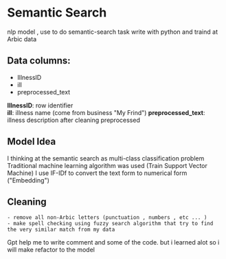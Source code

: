 # Semantic Search

nlp model , use to do semantic-search task
write with python and traind at Arbic data

## Data columns: 

- IllnessID
- ill
- preprocessed_text

**IllnessID**: row identifier    
**ill**: illness name (come from business "My Frind")
**preprocessed_text**: illness description after cleaning preprocessed

## Model Idea
I thinking at the semantic search as multi-class classification problem
Traditional machine learning algorithm was used (Train Support Vector Machine)
I use IF-IDf to convert the text form to numerical form ("Embedding") 

## Cleaning
	- remove all non-Arbic letters (punctuation , numbers , etc ... )
	- make spell checking using fuzzy search algorithm that try to find the very similar match from my data 
 
Gpt help me to write comment and some of the code. but i learned alot so i will make refactor  to the model 


